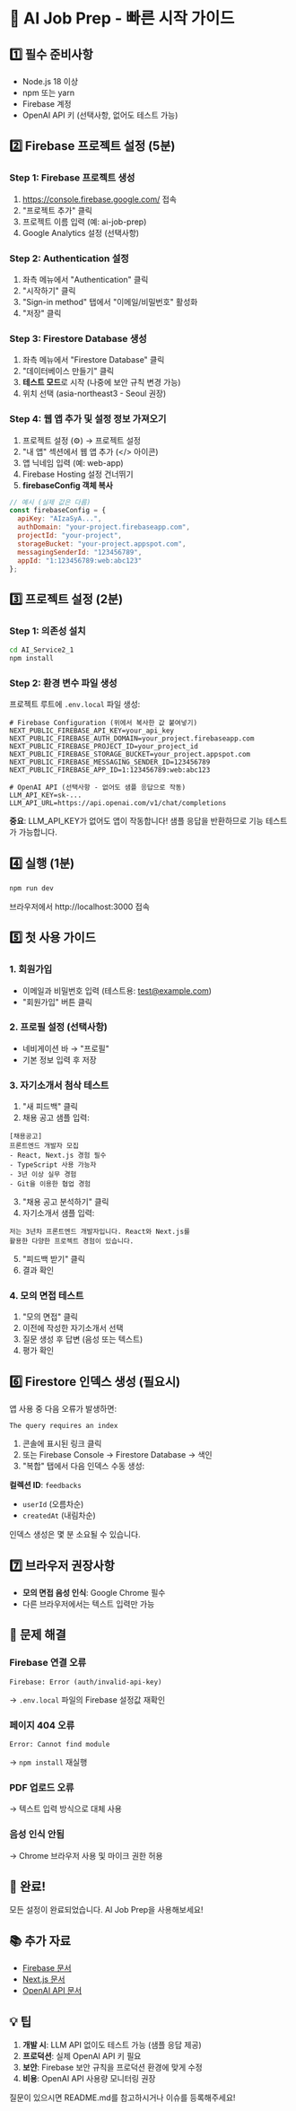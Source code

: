 # 🚀 AI Job Prep - 빠른 시작 가이드

## 1️⃣ 필수 준비사항

- Node.js 18 이상
- npm 또는 yarn
- Firebase 계정
- OpenAI API 키 (선택사항, 없어도 테스트 가능)

## 2️⃣ Firebase 프로젝트 설정 (5분)

### Step 1: Firebase 프로젝트 생성

1. https://console.firebase.google.com/ 접속
2. "프로젝트 추가" 클릭
3. 프로젝트 이름 입력 (예: ai-job-prep)
4. Google Analytics 설정 (선택사항)

### Step 2: Authentication 설정

1. 좌측 메뉴에서 "Authentication" 클릭
2. "시작하기" 클릭
3. "Sign-in method" 탭에서 "이메일/비밀번호" 활성화
4. "저장" 클릭

### Step 3: Firestore Database 생성

1. 좌측 메뉴에서 "Firestore Database" 클릭
2. "데이터베이스 만들기" 클릭
3. **테스트 모드**로 시작 (나중에 보안 규칙 변경 가능)
4. 위치 선택 (asia-northeast3 - Seoul 권장)

### Step 4: 웹 앱 추가 및 설정 정보 가져오기

1. 프로젝트 설정 (⚙️) → 프로젝트 설정
2. "내 앱" 섹션에서 웹 앱 추가 (</> 아이콘)
3. 앱 닉네임 입력 (예: web-app)
4. Firebase Hosting 설정 건너뛰기
5. **firebaseConfig 객체 복사**

```javascript
// 예시 (실제 값은 다름)
const firebaseConfig = {
  apiKey: "AIzaSyA...",
  authDomain: "your-project.firebaseapp.com",
  projectId: "your-project",
  storageBucket: "your-project.appspot.com",
  messagingSenderId: "123456789",
  appId: "1:123456789:web:abc123"
};
```

## 3️⃣ 프로젝트 설정 (2분)

### Step 1: 의존성 설치

```bash
cd AI_Service2_1
npm install
```

### Step 2: 환경 변수 파일 생성

프로젝트 루트에 `.env.local` 파일 생성:

```env
# Firebase Configuration (위에서 복사한 값 붙여넣기)
NEXT_PUBLIC_FIREBASE_API_KEY=your_api_key
NEXT_PUBLIC_FIREBASE_AUTH_DOMAIN=your_project.firebaseapp.com
NEXT_PUBLIC_FIREBASE_PROJECT_ID=your_project_id
NEXT_PUBLIC_FIREBASE_STORAGE_BUCKET=your_project.appspot.com
NEXT_PUBLIC_FIREBASE_MESSAGING_SENDER_ID=123456789
NEXT_PUBLIC_FIREBASE_APP_ID=1:123456789:web:abc123

# OpenAI API (선택사항 - 없어도 샘플 응답으로 작동)
LLM_API_KEY=sk-...
LLM_API_URL=https://api.openai.com/v1/chat/completions
```

**중요**: LLM_API_KEY가 없어도 앱이 작동합니다! 샘플 응답을 반환하므로 기능 테스트가 가능합니다.

## 4️⃣ 실행 (1분)

```bash
npm run dev
```

브라우저에서 http://localhost:3000 접속

## 5️⃣ 첫 사용 가이드

### 1. 회원가입
- 이메일과 비밀번호 입력 (테스트용: test@example.com)
- "회원가입" 버튼 클릭

### 2. 프로필 설정 (선택사항)
- 네비게이션 바 → "프로필"
- 기본 정보 입력 후 저장

### 3. 자기소개서 첨삭 테스트
1. "새 피드백" 클릭
2. 채용 공고 샘플 입력:
```
[채용공고]
프론트엔드 개발자 모집
- React, Next.js 경험 필수
- TypeScript 사용 가능자
- 3년 이상 실무 경험
- Git을 이용한 협업 경험
```
3. "채용 공고 분석하기" 클릭
4. 자기소개서 샘플 입력:
```
저는 3년차 프론트엔드 개발자입니다. React와 Next.js를 
활용한 다양한 프로젝트 경험이 있습니다.
```
5. "피드백 받기" 클릭
6. 결과 확인

### 4. 모의 면접 테스트
1. "모의 면접" 클릭
2. 이전에 작성한 자기소개서 선택
3. 질문 생성 후 답변 (음성 또는 텍스트)
4. 평가 확인

## 6️⃣ Firestore 인덱스 생성 (필요시)

앱 사용 중 다음 오류가 발생하면:
```
The query requires an index
```

1. 콘솔에 표시된 링크 클릭
2. 또는 Firebase Console → Firestore Database → 색인
3. "복합" 탭에서 다음 인덱스 수동 생성:

**컬렉션 ID**: `feedbacks`
- `userId` (오름차순)
- `createdAt` (내림차순)

인덱스 생성은 몇 분 소요될 수 있습니다.

## 7️⃣ 브라우저 권장사항

- **모의 면접 음성 인식**: Google Chrome 필수
- 다른 브라우저에서는 텍스트 입력만 가능

## 🔧 문제 해결

### Firebase 연결 오류
```
Firebase: Error (auth/invalid-api-key)
```
→ `.env.local` 파일의 Firebase 설정값 재확인

### 페이지 404 오류
```
Error: Cannot find module
```
→ `npm install` 재실행

### PDF 업로드 오류
→ 텍스트 입력 방식으로 대체 사용

### 음성 인식 안됨
→ Chrome 브라우저 사용 및 마이크 권한 허용

## 🎉 완료!

모든 설정이 완료되었습니다. AI Job Prep을 사용해보세요!

## 📚 추가 자료

- [Firebase 문서](https://firebase.google.com/docs)
- [Next.js 문서](https://nextjs.org/docs)
- [OpenAI API 문서](https://platform.openai.com/docs)

## 💡 팁

1. **개발 시**: LLM API 없이도 테스트 가능 (샘플 응답 제공)
2. **프로덕션**: 실제 OpenAI API 키 필요
3. **보안**: Firebase 보안 규칙을 프로덕션 환경에 맞게 수정
4. **비용**: OpenAI API 사용량 모니터링 권장

질문이 있으시면 README.md를 참고하시거나 이슈를 등록해주세요!

